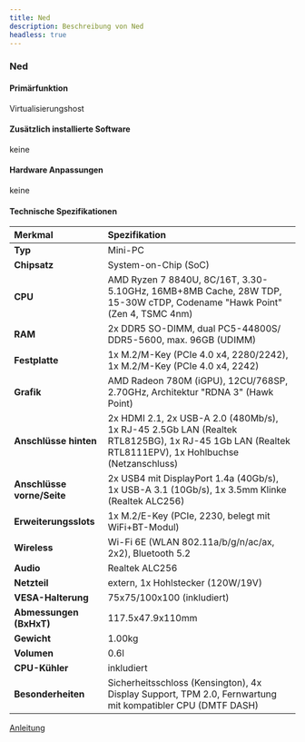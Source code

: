 ```yaml
---
title: Ned
description: Beschreibung von Ned
headless: true
---
```



### Ned

#### Primärfunktion

Virtualisierungshost

#### Zusätzlich installierte Software

keine

#### Hardware Anpassungen

keine

#### Technische Spezifikationen

| Merkmal | Spezifikation |
| :--- | :--- |
| **Typ** | Mini-PC |
| **Chipsatz** | System-on-Chip (SoC) |
| **CPU** | AMD Ryzen 7 8840U, 8C/16T, 3.30-5.10GHz, 16MB+8MB Cache, 28W TDP, 15-30W cTDP, Codename "Hawk Point" (Zen 4, TSMC 4nm) |
| **RAM** | 2x DDR5 SO-DIMM, dual PC5-44800S/​DDR5-5600, max. 96GB (UDIMM) |
| **Festplatte** | 1x M.2/​M-Key (PCIe 4.0 x4, 2280/​2242), 1x M.2/​M-Key (PCIe 4.0 x4, 2242) |
| **Grafik** | AMD Radeon 780M (iGPU), 12CU/768SP, 2.70GHz, Architektur "RDNA 3" (Hawk Point) |
| **Anschlüsse hinten** | 2x HDMI 2.1, 2x USB-A 2.0 (480Mb/​s), 1x RJ-45 2.5Gb LAN (Realtek RTL8125BG), 1x RJ-45 1Gb LAN (Realtek RTL8111EPV), 1x Hohlbuchse (Netzanschluss) |
| **Anschlüsse vorne/Seite** | 2x USB4 mit DisplayPort 1.4a (40Gb/​s), 1x USB-A 3.1 (10Gb/​s), 1x 3.5mm Klinke (Realtek ALC256) |
| **Erweiterungsslots** | 1x M.2/​E-Key (PCIe, 2230, belegt mit WiFi+BT-Modul) |
| **Wireless** | Wi-Fi 6E (WLAN 802.11a/​b/​g/​n/​ac/​ax, 2x2), Bluetooth 5.2 |
| **Audio** | Realtek ALC256 |
| **Netzteil** | extern, 1x Hohlstecker (120W/​19V) |
| **VESA-Halterung** | 75x75/​100x100 (inkludiert) |
| **Abmessungen (BxHxT)** | 117.5x47.9x110mm |
| **Gewicht** | 1.00kg |
| **Volumen** | 0.6l |
| **CPU-Kühler** | inkludiert |
| **Besonderheiten** | Sicherheitsschloss (Kensington), 4x Display Support, TPM 2.0, Fernwartung mit kompatibler CPU (DMTF DASH) |

[Anleitung](https://gzhls.at/blob/ldb/c/1/f/f/da3cd2be2357da3778ec691b4737cb268031.pdf)
